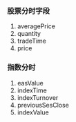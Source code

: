 ### 股票分时字段

 1. averagePrice
 1. quantity
 1. tradeTime
 1. price
 
### 指数分时

  1. easValue
  1. indexTime
  1. indexTurnover
  1. previousSesClose
  1. indexValue
 
